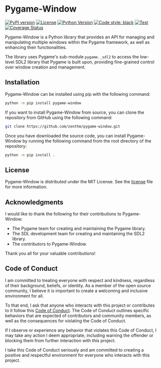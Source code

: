 # Pygame-Window

[![PyPI version](https://img.shields.io/pypi/v/pygame-window)](https://pypi.org/project/pygame-window/)
[![License](https://img.shields.io/pypi/l/pygame-window)](https://github.com/zenthm/pygame-window/blob/master/LICENSE.md)
[![Python Version](https://img.shields.io/pypi/pyversions/pygame-window)](https://www.python.org/downloads/)
[![Code style: black](https://img.shields.io/badge/code%20style-black-000000.svg)](https://github.com/psf/black)
[![Test](https://github.com/zenthm/pygame-window/actions/workflows/test.yml/badge.svg?branch=master)](https://github.com/zenthm/pygame-window/actions/workflows/test.yml)
[![Coverage Status](https://coveralls.io/repos/github/zenthm/pygame-window/badge.svg?branch=master)](https://coveralls.io/github/zenthm/pygame-window?branch=master)

Pygame-Window is a Python library that provides an API for managing and
manipulating multiple windows within the Pygame framework, as well as enhancing
their functionalities.

The library uses Pygame's sub-module `pygame._sdl2` to access the low-level
SDL2 library that Pygame is built upon, providing fine-grained control over
window creation and management.

## Installation

Pygame-Window can be installed using pip with the following command:

```bash
python -m pip install pygame-window
```

If you want to install Pygame-Window from source, you can clone the repository
from GitHub using the following command:

```bash
git clone https://github.com/zenthm/pygame-window.git
```

Once you have downloaded the source code, you can install Pygame-Window by
running the following command from the root directory of the repository:

```bash
python -m pip install .
```

## License

Pygame-Window is distributed under the MIT License. See the
[license](https://github.com/zenthm/pygame-window/blob/master/LICENSE) file for more
information.

## Acknowledgments

I would like to thank the following for their contributions to Pygame-Window:

- The Pygame team for creating and maintaining the Pygame library.
- The SDL development team for creating and maintaining the SDL2 library.
- The contributors to Pygame-Window.

Thank you all for your valuable contributions!

## Code of Conduct

I am committed to treating everyone with respect and kindness, regardless of
their background, beliefs, or identity. As a member of the open source
community, I believe it is important to create a welcoming and inclusive
environment for all.

To that end, I ask that anyone who interacts with this project or contributes
to it follow this [Code of Conduct](https://github.com/zenthm/pygame-window/blob/master/CODE_OF_CONDUCT.md).
The Code of Conduct outlines specific behaviors that are expected of
contributors and community members, as well as the consequences for violating
the Code of Conduct.

If I observe or experience any behavior that violates this Code of Conduct,
I may take any action I deem appropriate, including warning the offender or
blocking them from further interaction with this project.

I take this Code of Conduct seriously and am committed to creating a positive
and respectful environment for everyone who interacts with this project.
